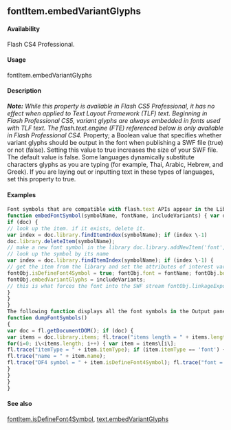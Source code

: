 ## fontItem.embedVariantGlyphs

#### Availability

Flash CS4 Professional.

#### Usage

fontItem.embedVariantGlyphs

#### Description

***Note:** While this property is available in Flash CS5 Professional, it has no effect when applied to Text Layout Framework (TLF) text. Beginning in Flash Professional CS5, variant glyphs are always embedded in fonts used with TLF text. The flash.text.engine (FTE) referenced below is only available in Flash Professional CS4.*
Property; a Boolean value that specifies whether variant glyphs should be output in the font when publishing a SWF file (true) or not (false). Setting this value to true increases the size of your SWF file. The default value is false.
Some languages dynamically substitute characters glyphs as you are typing (for example, Thai, Arabic, Hebrew, and Greek). If you are laying out or inputting text in these types of languages, set this property to true.

#### Examples

```javascript
Font symbols that are compatible with flash.text APIs appear in the Library and the user can manage them directly. However, font symbols that are compatible with the flash.text.engine (FTE) APIs do not appear in the Library, so you must manage them manually. The following function adds a new font to the Library that can be used with the FTE APIs.
function embedFontSymbol(symbolName, fontName, includeVariants) { var doc = fl.getDocumentDOM();
if (doc) {
// look up the item. if it exists, delete it.
var index = doc.library.findItemIndex(symbolName); if (index \-1)
doc.library.deleteItem(symbolName);
// make a new font symbol in the library doc.library.addNewItem('font', symbolName);
// look up the symbol by its name
var index = doc.library.findItemIndex(symbolName); if (index \-1) {
// get the item from the library and set the attributes of interest var fontObj = doc.library.items\[index\];
fontObj.isDefineFont4Symbol = true; fontObj.font = fontName; fontObj.bold = false; fontObj.italic = false;
fontObj.embedVariantGlyphs = includeVariants;
// this is what forces the font into the SWF stream fontObj.linkageExportForAS = true; fontObj.linkageExportInFirstFrame = true;
}
}
}
The following function displays all the font symbols in the Output panel.
function dumpFontSymbols()
{
var doc = fl.getDocumentDOM(); if (doc) {
var items = doc.library.items; fl.trace("items length = " + items.length); var i;
for(i=0; i\<items.length; i++) { var item = items\[i\];
fl.trace("itemType = " + item.itemType); if (item.itemType == 'font') {
fl.trace("name = " + item.name);
fl.trace("DF4 symbol = " + item.isDefineFont4Symbol); fl.trace("font = " + item.font);
}
}
}
}

```
#### See also

[fontItem.isDefineFont4Symbol](../fontItem_object/fontIte6.md), [text.embedVariantGlyphs](../Text_object/text8.md)
